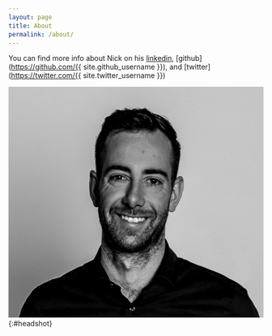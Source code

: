 ```yaml
---
layout: page
title: About
permalink: /about/
---
```


You can find more info about Nick on his [linkedin](https://www.linkedin.com/in/nicksturgess/), [github](https://github.com/{{ site.github_username }}), and [twitter](https://twitter.com/{{ site.twitter_username }})

![headshot](/assets/headshot.jpg){:#headshot}